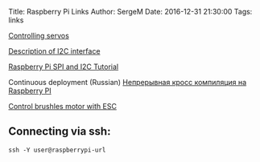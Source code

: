 Title: Raspberry Pi Links
Author: SergeM
Date: 2016-12-31 21:30:00
Tags: links


[Controlling servos](http://razzpisampler.oreilly.com/ch05.html)

[Description of I2C interface](https://learn.sparkfun.com/tutorials/i2c)

[Raspberry Pi SPI and I2C Tutorial ](https://learn.sparkfun.com/tutorials/raspberry-pi-spi-and-i2c-tutorial)


Continuous deployment (Russian)
[Непрерывная кросс компиляция на Raspberry PI](https://m.habrahabr.ru/post/318840/)

[Control brushles motor with ESC](https://solenerotech1.wordpress.com/2013/09/09/tutorialhow-to-control-a-brushless-motor-with-raspberry-pi/)


## Connecting via ssh:
```
ssh -Y user@raspberrypi-url
```
